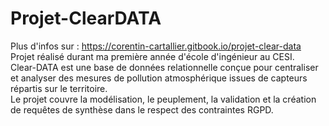 # Projet-ClearDATA
Plus d'infos sur : https://corentin-cartallier.gitbook.io/projet-clear-data
Projet réalisé durant ma première année d'école d'ingénieur au CESI.  
Clear-DATA est une base de données relationnelle conçue pour centraliser et analyser des mesures de pollution atmosphérique issues de capteurs répartis sur le territoire.  
Le projet couvre la modélisation, le peuplement, la validation et la création de requêtes de synthèse dans le respect des contraintes RGPD.  
